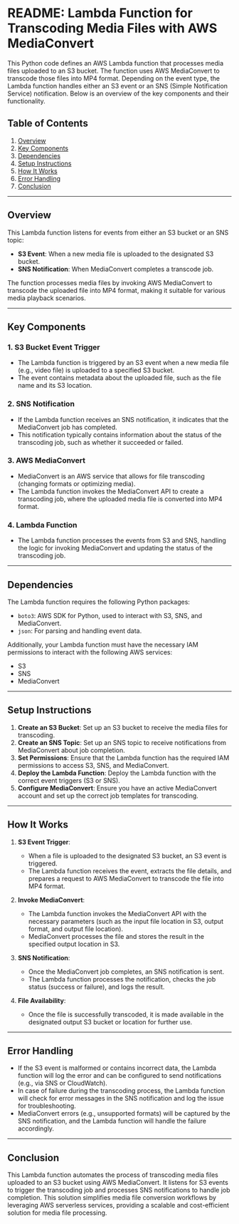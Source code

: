 # README: Lambda Function for Transcoding Media Files with AWS MediaConvert

This Python code defines an AWS Lambda function that processes media files uploaded to an S3 bucket. The function uses AWS MediaConvert to transcode those files into MP4 format. Depending on the event type, the Lambda function handles either an S3 event or an SNS (Simple Notification Service) notification. Below is an overview of the key components and their functionality.

## Table of Contents
1. [Overview](#overview)
2. [Key Components](#key-components)
3. [Dependencies](#dependencies)
4. [Setup Instructions](#setup-instructions)
5. [How It Works](#how-it-works)
6. [Error Handling](#error-handling)
7. [Conclusion](#conclusion)

---

## Overview

This Lambda function listens for events from either an S3 bucket or an SNS topic:

- **S3 Event**: When a new media file is uploaded to the designated S3 bucket.
- **SNS Notification**: When MediaConvert completes a transcode job.

The function processes media files by invoking AWS MediaConvert to transcode the uploaded file into MP4 format, making it suitable for various media playback scenarios.

---

## Key Components

### 1. **S3 Bucket Event Trigger**
   - The Lambda function is triggered by an S3 event when a new media file (e.g., video file) is uploaded to a specified S3 bucket.
   - The event contains metadata about the uploaded file, such as the file name and its S3 location.

### 2. **SNS Notification**
   - If the Lambda function receives an SNS notification, it indicates that the MediaConvert job has completed.
   - This notification typically contains information about the status of the transcoding job, such as whether it succeeded or failed.

### 3. **AWS MediaConvert**
   - MediaConvert is an AWS service that allows for file transcoding (changing formats or optimizing media).
   - The Lambda function invokes the MediaConvert API to create a transcoding job, where the uploaded media file is converted into MP4 format.

### 4. **Lambda Function**
   - The Lambda function processes the events from S3 and SNS, handling the logic for invoking MediaConvert and updating the status of the transcoding job.

---

## Dependencies

The Lambda function requires the following Python packages:

- `boto3`: AWS SDK for Python, used to interact with S3, SNS, and MediaConvert.
- `json`: For parsing and handling event data.

Additionally, your Lambda function must have the necessary IAM permissions to interact with the following AWS services:
- S3
- SNS
- MediaConvert

---

## Setup Instructions

1. **Create an S3 Bucket**: Set up an S3 bucket to receive the media files for transcoding.
2. **Create an SNS Topic**: Set up an SNS topic to receive notifications from MediaConvert about job completion.
3. **Set Permissions**: Ensure that the Lambda function has the required IAM permissions to access S3, SNS, and MediaConvert.
4. **Deploy the Lambda Function**: Deploy the Lambda function with the correct event triggers (S3 or SNS).
5. **Configure MediaConvert**: Ensure you have an active MediaConvert account and set up the correct job templates for transcoding.

---

## How It Works

1. **S3 Event Trigger**:
   - When a file is uploaded to the designated S3 bucket, an S3 event is triggered.
   - The Lambda function receives the event, extracts the file details, and prepares a request to AWS MediaConvert to transcode the file into MP4 format.

2. **Invoke MediaConvert**:
   - The Lambda function invokes the MediaConvert API with the necessary parameters (such as the input file location in S3, output format, and output file location).
   - MediaConvert processes the file and stores the result in the specified output location in S3.

3. **SNS Notification**:
   - Once the MediaConvert job completes, an SNS notification is sent.
   - The Lambda function processes the notification, checks the job status (success or failure), and logs the result.

4. **File Availability**:
   - Once the file is successfully transcoded, it is made available in the designated output S3 bucket or location for further use.

---

## Error Handling

- If the S3 event is malformed or contains incorrect data, the Lambda function will log the error and can be configured to send notifications (e.g., via SNS or CloudWatch).
- In case of failure during the transcoding process, the Lambda function will check for error messages in the SNS notification and log the issue for troubleshooting.
- MediaConvert errors (e.g., unsupported formats) will be captured by the SNS notification, and the Lambda function will handle the failure accordingly.

---

## Conclusion

This Lambda function automates the process of transcoding media files uploaded to an S3 bucket using AWS MediaConvert. It listens for S3 events to trigger the transcoding job and processes SNS notifications to handle job completion. This solution simplifies media file conversion workflows by leveraging AWS serverless services, providing a scalable and cost-efficient solution for media file processing.

